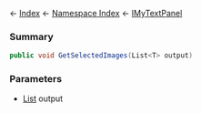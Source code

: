 ← [Index](Api-Index) ← [Namespace Index](Namespace-Index) ← [IMyTextPanel](Sandbox.ModAPI.Ingame.IMyTextPanel)

### Summary

```csharp
public void GetSelectedImages(List<T> output)
```

### Parameters

* [List<T>](https://docs.microsoft.com/en-us/dotnet/api/system.collections.generic.list?view=netframework-4.6) output
